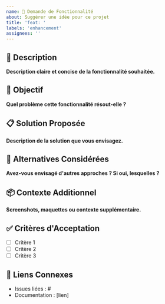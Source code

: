```yaml
---
name: 🚀 Demande de Fonctionnalité
about: Suggérer une idée pour ce projet
title: 'feat: '
labels: 'enhancement'
assignees: ''
---
```


## 📝 Description

**Description claire et concise de la fonctionnalité souhaitée.**

## 🎯 Objectif

**Quel problème cette fonctionnalité résout-elle ?**

## 📋 Solution Proposée

**Description de la solution que vous envisagez.**

## 🔄 Alternatives Considérées

**Avez-vous envisagé d'autres approches ? Si oui, lesquelles ?**

## 📦 Contexte Additionnel

**Screenshots, maquettes ou contexte supplémentaire.**

## ✅ Critères d'Acceptation

- [ ] Critère 1
- [ ] Critère 2
- [ ] Critère 3

## 🔗 Liens Connexes

- Issues liées : #
- Documentation : [lien]
